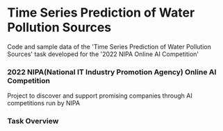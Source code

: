 # Time Series Prediction of Water Pollution Sources
Code and sample data of the 'Time Series Prediction of Water Pollution Sources' task developed for the '2022 NIPA Online AI Competition'

### 2022 NIPA(National IT Industry Promotion Agency) Online AI Competition
Project to discover and support promising companies through AI competitions run by NIPA 

### Task Overview
